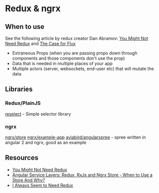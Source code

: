 # Redux & ngrx

## When to use

See the following article by redux creator Dan Abramov: [You Might Not Need Redux][1] and [The Case for Flux][4]

* Extraneous Props (when you are passing props down through components and those components don't use the prop)
* Data that is needed in multiple places of your app
* Multiple actors (server, websockets, end-user etc) that will mutate the data

## Libraries

### Redux/PlainJS
[reselect](https://github.com/reactjs/reselect) - Simple selector library

### ngrx
[ngrx/store](https://github.com/ngrx/store)
[ngrx/example-app](https://github.com/ngrx/example-app)
[aviabird/angularspree](https://github.com/aviabird/angularspree) - spree written in angular 2 and ngrx, good as an example

## Resources

* [You Might Not Need Redux][1]
* [Angular Service Layers: Redux, RxJs and Ngrx Store - When to Use a Store And Why?][2]
* [I Always Seem to Need Redux][3]

[1]: https://medium.com/@dan_abramov/you-might-not-need-redux-be46360cf367
[2]: http://blog.angular-university.io/angular-2-redux-ngrx-rxjs/
[3]: https://medium.com/@silvenon/i-always-seem-to-need-redux-f37686c23e45
[4]: https://medium.com/swlh/the-case-for-flux-379b7d1982c6
